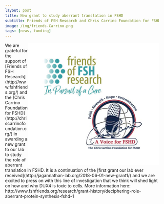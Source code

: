 ```yaml
---
layout: post  
title: New grant to study aberrant translation in FSHD
subtitle: Friends of FSH Research and Chris Carrino Foundation for FSHD   
image: /img/friends-Carrino.png 
tags: [news, funding]  
---
```


<img align="right" src="/img/friends-Carrino.png" style="width:430px !important;height:400px !important;" />
We are grateful for the support of [Friends of FSH Research](http://www.fshfriends.org/) and the [Chris Carrino Foundation for FSHD](http://chriscarrinofoundation.org/) in awarding a new grant to our lab to study the role of aberrant translation in FSHD. It is a continuation of the [first grant our lab ever received](http://jagannathan-lab.org/2018-06-01-new-grant1/) and we are excited to press on with this line of investigation that we think will shed light on how and why DUX4 is toxic to cells. 
More information here: http://www.fshfriends.org/research/grant-history/deciphering-role-aberrant-protein-synthesis-fshd-1
<br>
<br>
